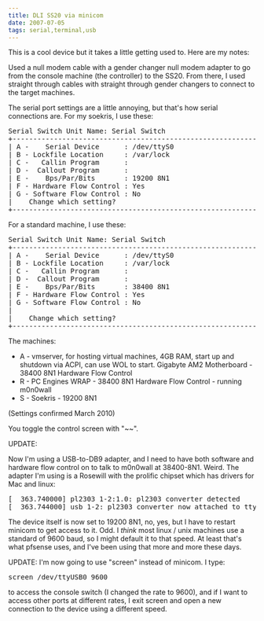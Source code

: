 ```yaml
---
title: DLI SS20 via minicom
date: 2007-07-05
tags: serial,terminal,usb
---
```

This is a cool device but it takes a little getting used to. Here are my notes:

Used a null modem cable with a gender changer null modem adapter to go from the console machine (the controller) to the SS20. From there, I used straight through cables with straight through gender changers to connect to the target machines.

The serial port settings are a little annoying, but that's how serial connections are. For my soekris, I use these:

<pre class="sh_sh">
Serial Switch Unit Name: Serial Switch
+-----------------------------------------------------------------------+
| A -    Serial Device      : /dev/ttyS0                                |
| B - Lockfile Location     : /var/lock                                 |
| C -   Callin Program      :                                           |
| D -  Callout Program      :                                           |
| E -    Bps/Par/Bits       : 19200 8N1                                 |
| F - Hardware Flow Control : Yes                                       |
| G - Software Flow Control : No                                        |
|    Change which setting?                                              |
+-----------------------------------------------------------------------+
</pre>

For a standard machine, I use these:

<pre class="sh_sh">
Serial Switch Unit Name: Serial Switch
+-----------------------------------------------------------------------+
| A -    Serial Device      : /dev/ttyS0                                |
| B - Lockfile Location     : /var/lock                                 |
| C -   Callin Program      :                                           |
| D -  Callout Program      :                                           |
| E -    Bps/Par/Bits       : 38400 8N1                                 |
| F - Hardware Flow Control : Yes                                       |
| G - Software Flow Control : No                                        |
|                                                                       |
|    Change which setting?                                              |
+-----------------------------------------------------------------------+
</pre>

The machines:

* A - vmserver, for hosting virtual machines, 4GB RAM, start up and shutdown via ACPI, can use WOL to start. Gigabyte AM2 Motherboard - 38400 8N1 Hardware Flow Control
* R - PC Engines WRAP - 38400 8N1 Hardware Flow Control - running m0n0wall
* S - Soekris - 19200 8N1

(Settings confirmed March 2010)

You toggle the control screen with "~~".

UPDATE:

Now I'm using a USB-to-DB9 adapter, and I need to have both software and hardware flow control on to talk to m0n0wall at 38400-8N1. Weird. The adapter I'm using is a Rosewill with the prolific chipset which has drivers for Mac and linux:

<pre class="sh_sh">
[  363.740000] pl2303 1-2:1.0: pl2303 converter detected
[  363.744000] usb 1-2: pl2303 converter now attached to ttyUSB0
</pre>

The device itself is now set to 19200 8N1, no, yes, but I have to restart minicom to get access to it. Odd. I *think* most linux / unix machines use a standard of 9600 baud, so I might default it to that speed. At least that's what pfsense uses, and I've been using that more and more these days.

UPDATE: I'm now going to use "screen" instead of minicom. I type:

<pre class="sh_sh">
screen /dev/ttyUSB0 9600
</pre>

to access the console switch (I changed the rate to 9600), and if I want to access other ports at different rates, I exit screen and open a new connection to the device using a different speed.

